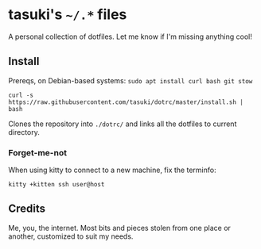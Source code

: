 # tasuki's `~/.*` files

A personal collection of dotfiles. Let me know if I'm missing anything cool!

## Install

Prereqs, on Debian-based systems: `sudo apt install curl bash git stow`

	curl -s https://raw.githubusercontent.com/tasuki/dotrc/master/install.sh | bash

Clones the repository into `./dotrc/` and links all the dotfiles to current directory.

### Forget-me-not

When using kitty to connect to a new machine, fix the terminfo:

	kitty +kitten ssh user@host

## Credits

Me, you, the internet. Most bits and pieces stolen from one place or another, customized to suit my needs.
